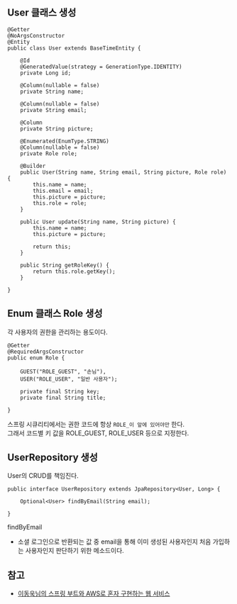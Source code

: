 ## User 클래스 생성
```
@Getter
@NoArgsConstructor
@Entity
public class User extends BaseTimeEntity {

    @Id
    @GeneratedValue(strategy = GenerationType.IDENTITY)
    private Long id;

    @Column(nullable = false)
    private String name;

    @Column(nullable = false)
    private String email;

    @Column
    private String picture;

    @Enumerated(EnumType.STRING)
    @Column(nullable = false)
    private Role role;

    @Builder
    public User(String name, String email, String picture, Role role) {
        this.name = name;
        this.email = email;
        this.picture = picture;
        this.role = role;
    }

    public User update(String name, String picture) {
        this.name = name;
        this.picture = picture;

        return this;
    }

    public String getRoleKey() {
        return this.role.getKey();
    }

}
```

## Enum 클래스 Role 생성
각 사용자의 권한을 관리하는 용도이다.   
```
@Getter
@RequiredArgsConstructor
public enum Role {
    
    GUEST("ROLE_GUEST", "손님"),
    USER("ROLE_USER", "일반 사용자");

    private final String key;
    private final String title;

}
```
스프링 시큐리티에서는 권한 코드에 항상 ```ROLE_이 앞에 있어야만``` 한다.   
그래서 코드별 키 값을 ROLE_GUEST, ROLE_USER 등으로 지정한다.   

## UserRepository 생성
User의 CRUD를 책임진다.   
```
public interface UserRepository extends JpaRepository<User, Long> {

    Optional<User> findByEmail(String email);

}
```
findByEmail
 * 소셜 로그인으로 반환되는 값 중 email을 통해 이미 생성된 사용자인지 처음 가입하는 사용자인지 판단하기 위한 메소드이다.

## 참고
* [이동욱님의 스프링 부트와 AWS로 혼자 구현하는 웹 서비스](https://jojoldu.tistory.com/463)
